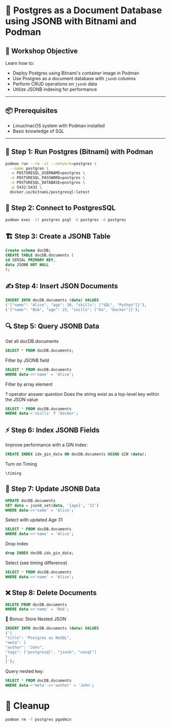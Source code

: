 # 🐘 Postgres as a Document Database using JSONB with Bitnami and Podman

## 🎯 Workshop Objective

Learn how to:
- Deploy Postgres using Bitnami's container image in Podman
- Use Postgres as a document database with `jsonb` columns
- Perform CRUD operations on `jsonb` data
- Utilize JSONB indexing for performance

---

## 📦 Prerequisites

- Linux/macOS system with Podman installed
- Basic knowledge of SQL

---

## 🚀 Step 1: Run Postgres (Bitnami) with Podman

```bash
podman run --rm -it --network=postgres \
  --name postgres \
  -e POSTGRESQL_USERNAME=postgres \
  -e POSTGRESQL_PASSWORD=postgres \
  -e POSTGRESQL_DATABASE=postgres \
  -p 5432:5432 \
  docker.io/bitnami/postgresql:latest
```


## 🔗 Step 2: Connect to PostgresSQL

```bash
podman exec -it postgres psql -U postgres -d postgres
```

## 🏗️ Step 3: Create a JSONB Table

```sql
Create schema docDB;
CREATE TABLE docDB.documents (
id SERIAL PRIMARY KEY,
data JSONB NOT NULL
);
```


## ✍️ Step 4: Insert JSON Documents
```sql
INSERT INTO docDB.documents (data) VALUES
('{"name": "Alice", "age": 30, "skills": ["SQL", "Python"]}'),
('{"name": "Bob", "age": 25, "skills": ["Go", "Docker"]}');
```


## 🔍 Step 5: Query JSONB Data
Get all docDB.documents

```sql
SELECT * FROM docDB.documents;
```

Filter by JSONB field

```sql
SELECT * FROM docDB.documents
WHERE data->>'name' = 'Alice';
```

Filter by array element

? operator answer question 
Does the string exist as a top-level key within the JSON value

```sql
SELECT * FROM docDB.documents
WHERE data->'skills' ? 'Docker';
```

## ⚡ Step 6: Index JSONB Fields

Improve performance with a GIN index:

```sql
CREATE INDEX idx_gin_data ON docDB.documents USING GIN (data);
```

Turn on Timing

```psql
\timing
```

## 🔄 Step 7: Update JSONB Data

```sql
UPDATE docDB.documents
SET data = jsonb_set(data, '{age}', '31')
WHERE data->>'name' = 'Alice';
```

Select with updated Age 31

```sql
SELECT * FROM docDB.documents
WHERE data->>'name' = 'Alice';
```

Drop index

```sql
drop INDEX docDB.idx_gin_data;
```


Select (see timing difference)

```sql
SELECT * FROM docDB.documents
WHERE data->>'name' = 'Alice';
```



## ❌ Step 8: Delete Documents

```sql
DELETE FROM docDB.documents
WHERE data->>'name' = 'Bob';
```

🧪 Bonus: Store Nested JSON


```sql
INSERT INTO docDB.documents (data) VALUES
('{
"title": "Postgres as NoSQL",
"meta": {
"author": "John",
"tags": ["postgresql", "jsonb", "nosql"]
}
}');
```

Query nested key:

```sql
SELECT * FROM docDB.documents
WHERE data->'meta'->>'author' = 'John';
```

#  🧹 Cleanup


```bash
podman rm -f postgres pgadmin
```
